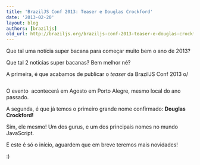 ```yaml
---
title: 'BrazilJS Conf 2013: Teaser e Douglas Crockford'
date: '2013-02-20'
layout: blog
authors: [braziljs]
old_url: http://braziljs.org/braziljs-conf-2013-teaser-e-douglas-crockford/
---
```


<p>Que tal uma notícia super bacana para começar muito bem o ano de 2013?</p>

<p>Que tal 2 notícias super bacanas? Bem melhor né?</p>

<p>A primeira, é que acabamos de publicar o <em>teaser</em> da BrazilJS Conf 2013 o/</p>

<p><a href="http://braziljs.com.br/"><img style="max-width: 100%;" src="http://braziljs.org/img/blogposts/braziljs-conf-teaser-2013.png" alt="" /></a></p>

<p>O evento  acontecerá em Agosto em Porto Alegre, mesmo local do ano passado.</p>

<p>A segunda, é que já temos o primeiro grande nome confirmado:
<strong>Douglas Crockford!</strong></p>

<p>Sim, ele mesmo! Um dos gurus, e um dos principais nomes no mundo JavaScript.</p>

<p>E este é só o início, aguardem que em breve teremos mais novidades!</p>

<p>:)</p>